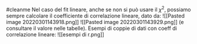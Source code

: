 #cleanme
Nel caso del fit lineare, anche se non si può usare il $\chi^2$, possiamo sempre calcolare il coefficiente di correlazione lineare, dato da:
![[Pasted image 20220301143918.png]]
![[Pasted image 20220301143929.png]]
(e consultare il valore nelle tabelle).
Esempi di coppie di dati con coeff di correlazione lineare:
![[esempi di r.png]]